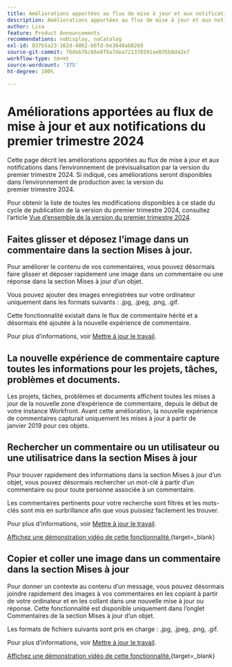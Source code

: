 ```yaml
---
title: Améliorations apportées au flux de mise à jour et aux notifications du premier trimestre 2024
description: Améliorations apportées au flux de mise à jour et aux notifications du premier trimestre 2024
author: Lisa
feature: Product Announcements
recommendations: noDisplay, noCatalog
exl-id: 837b5a23-162d-4862-b6fd-be3048ab0269
source-git-commit: 76deb76c66e8f8a7dea721378591ae035b8d42e7
workflow-type: tm+mt
source-wordcount: '375'
ht-degree: 100%

---
```


# Améliorations apportées au flux de mise à jour et aux notifications du premier trimestre 2024

Cette page décrit les améliorations apportées au flux de mise à jour et aux notifications dans l’environnement de prévisualisation par la version du premier trimestre 2024. Si indiqué, ces améliorations seront disponibles dans l’environnement de production avec la version du premier trimestre 2024.

Pour obtenir la liste de toutes les modifications disponibles à ce stade du cycle de publication de la version du premier trimestre 2024, consultez l’article [Vue d’ensemble de la version du premier trimestre 2024](/help/quicksilver/product-announcements/product-releases/24-q1-release-activity/24-q1-release-overview.md).

## Faites glisser et déposez l’image dans un commentaire dans la section Mises à jour.

Pour améliorer le contenu de vos commentaires, vous pouvez désormais faire glisser et déposer rapidement une image dans un commentaire ou une réponse dans la section Mises à jour d’un objet.

Vous pouvez ajouter des images enregistrées sur votre ordinateur uniquement dans les formats suivants : .jpg, .jpeg, .png, .gif.

Cette fonctionnalité existait dans le flux de commentaire hérité et a désormais été ajoutée à la nouvelle expérience de commentaire.

Pour plus d’informations, voir [Mettre à jour le travail](/help/quicksilver/workfront-basics/updating-work-items-and-viewing-updates/update-work.md).

## La nouvelle expérience de commentaire capture toutes les informations pour les projets, tâches, problèmes et documents.

Les projets, tâches, problèmes et documents affichent toutes les mises à jour de la nouvelle zone d’expérience de commentaire, depuis le début de votre instance Workfront. Avant cette amélioration, la nouvelle expérience de commentaires capturait uniquement les mises à jour à partir de janvier 2019 pour ces objets.

## Rechercher un commentaire ou un utilisateur ou une utilisatrice dans la section Mises à jour

Pour trouver rapidement des informations dans la section Mises à jour d’un objet, vous pouvez désormais rechercher un mot-clé à partir d’un commentaire ou pour toute personne associée à un commentaire.

Les commentaires pertinents pour votre recherche sont filtrés et les mots-clés sont mis en surbrillance afin que vous puissiez facilement les trouver.

Pour plus d’informations, voir [Mettre à jour le travail](/help/quicksilver/workfront-basics/updating-work-items-and-viewing-updates/update-work.md).

[Affichez une démonstration vidéo de cette fonctionnalité.](https://video.tv.adobe.com/v/3425730/){target=_blank}

## Copier et coller une image dans un commentaire dans la section Mises à jour

Pour donner un contexte au contenu d’un message, vous pouvez désormais joindre rapidement des images à vos commentaires en les copiant à partir de votre ordinateur et en les collant dans une nouvelle mise à jour ou réponse. Cette fonctionnalité est disponible uniquement dans l’onglet Commentaires de la section Mises à jour d’un objet.

Les formats de fichiers suivants sont pris en charge : .jpg, .jpeg, .png, .gif.

Pour plus d’informations, voir [Mettre à jour le travail](/help/quicksilver/workfront-basics/updating-work-items-and-viewing-updates/update-work.md).

[Affichez une démonstration vidéo de cette fonctionnalité.](https://video.tv.adobe.com/v/3425731/){target=_blank}
